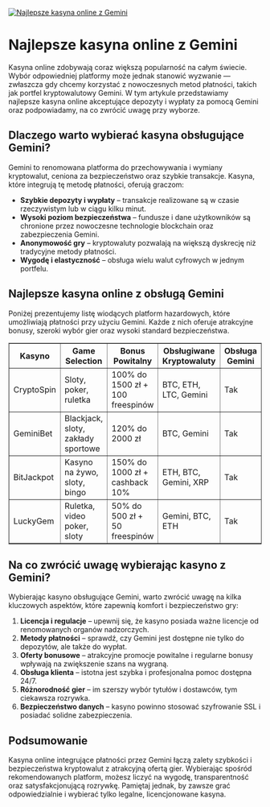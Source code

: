 [![Najlepsze kasyna online z Gemini](https://123-caf.pages.dev/gitsignup.png)](https://vrmoo.ru/Bt82HjjY)

<h1>Najlepsze kasyna online z Gemini</h1> <p>Kasyna online zdobywają coraz większą popularność na całym świecie. Wybór odpowiedniej platformy może jednak stanowić wyzwanie — zwłaszcza gdy chcemy korzystać z nowoczesnych metod płatności, takich jak portfel kryptowalutowy Gemini. W tym artykule przedstawiamy najlepsze kasyna online akceptujące depozyty i wypłaty za pomocą Gemini oraz podpowiadamy, na co zwrócić uwagę przy wyborze.</p>  <h2>Dlaczego warto wybierać kasyna obsługujące Gemini?</h2> <p>Gemini to renomowana platforma do przechowywania i wymiany kryptowalut, ceniona za bezpieczeństwo oraz szybkie transakcje. Kasyna, które integrują tę metodę płatności, oferują graczom:</p> <ul>   <li><strong>Szybkie depozyty i wypłaty</strong> – transakcje realizowane są w czasie rzeczywistym lub w ciągu kilku minut.</li>   <li><strong>Wysoki poziom bezpieczeństwa</strong> – fundusze i dane użytkowników są chronione przez nowoczesne technologie blockchain oraz zabezpieczenia Gemini.</li>   <li><strong>Anonymowość gry</strong> – kryptowaluty pozwalają na większą dyskrecję niż tradycyjne metody płatności.</li>   <li><strong>Wygodę i elastyczność</strong> – obsługa wielu walut cyfrowych w jednym portfelu.</li> </ul>  <h2>Najlepsze kasyna online z obsługą Gemini</h2> <p>Poniżej prezentujemy listę wiodących platform hazardowych, które umożliwiają płatności przy użyciu Gemini. Każde z nich oferuje atrakcyjne bonusy, szeroki wybór gier oraz wysoki standard bezpieczeństwa.</p>  <table border="1" cellpadding="8" cellspacing="0" style="border-collapse: collapse; width: 100%;">   <thead>     <tr>       <th>Kasyno</th>       <th>Game Selection</th>       <th>Bonus Powitalny</th>       <th>Obsługiwane Kryptowaluty</th>       <th>Obsługa Gemini</th>     </tr>   </thead>   <tbody>     <tr>       <td>CryptoSpin</td>       <td>Sloty, poker, ruletka</td>       <td>100% do 1500 zł + 100 freespinów</td>       <td>BTC, ETH, LTC, Gemini</td>       <td>Tak</td>     </tr>     <tr>       <td>GeminiBet</td>       <td>Blackjack, sloty, zakłady sportowe</td>       <td>120% do 2000 zł</td>       <td>BTC, Gemini</td>       <td>Tak</td>     </tr>     <tr>       <td>BitJackpot</td>       <td>Kasyno na żywo, sloty, bingo</td>       <td>150% do 1000 zł + cashback 10%</td>       <td>ETH, BTC, Gemini, XRP</td>       <td>Tak</td>     </tr>     <tr>       <td>LuckyGem</td>       <td>Ruletka, video poker, sloty</td>       <td>50% do 500 zł + 50 freespinów</td>       <td>Gemini, BTC, ETH</td>       <td>Tak</td>     </tr>   </tbody> </table>  <h2>Na co zwrócić uwagę wybierając kasyno z Gemini?</h2> <p>Wybierając kasyno obsługujące Gemini, warto zwrócić uwagę na kilka kluczowych aspektów, które zapewnią komfort i bezpieczeństwo gry:</p> <ol>   <li><strong>Licencja i regulacje</strong> – upewnij się, że kasyno posiada ważne licencje od renomowanych organów nadzorczych.</li>   <li><strong>Metody płatności</strong> – sprawdź, czy Gemini jest dostępne nie tylko do depozytów, ale także do wypłat.</li>   <li><strong>Oferty bonusowe</strong> – atrakcyjne promocje powitalne i regularne bonusy wpływają na zwiększenie szans na wygraną.</li>   <li><strong>Obsługa klienta</strong> – istotna jest szybka i profesjonalna pomoc dostępna 24/7.</li>   <li><strong>Różnorodność gier</strong> – im szerszy wybór tytułów i dostawców, tym ciekawsza rozrywka.</li>   <li><strong>Bezpieczeństwo danych</strong> – kasyno powinno stosować szyfrowanie SSL i posiadać solidne zabezpieczenia.</li> </ol>  <h2>Podsumowanie</h2> <p>Kasyna online integrujące płatności przez Gemini łączą zalety szybkości i bezpieczeństwa kryptowalut z atrakcyjną ofertą gier. Wybierając spośród rekomendowanych platform, możesz liczyć na wygodę, transparentność oraz satysfakcjonującą rozrywkę. Pamiętaj jednak, by zawsze grać odpowiedzialnie i wybierać tylko legalne, licencjonowane kasyna.</p>
